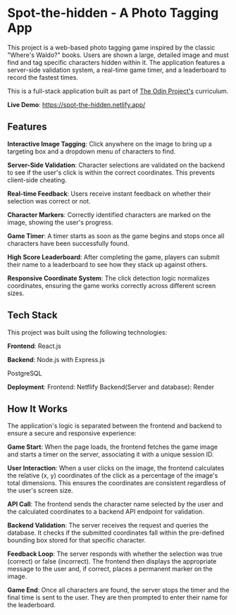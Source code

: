 
# Spot-the-hidden - A Photo Tagging App

This project is a web-based photo tagging game inspired by the classic "Where's Waldo?" books. Users are shown a large, detailed image and must find and tag specific characters hidden within it. The application features a server-side validation system, a real-time game timer, and a leaderboard to record the fastest times.

This is a full-stack application built as part of [The Odin Project's](https://www.theodinproject.com/lessons/nodejs-where-s-waldo-a-photo-tagging-app) curriculum.

**Live Demo**: https://spot-the-hidden.netlify.app/

## **Features**

**Interactive Image Tagging**: Click anywhere on the image to bring up a targeting box and a dropdown menu of characters to find.

**Server-Side Validation**: Character selections are validated on the backend to see if the user's click is within the correct coordinates. This prevents client-side cheating.

**Real-time Feedback**: Users receive instant feedback on whether their selection was correct or not.

**Character Markers**: Correctly identified characters are marked on the image, showing the user's progress.

**Game Timer**: A timer starts as soon as the game begins and stops once all characters have been successfully found.

**High Score Leaderboard**: After completing the game, players can submit their name to a leaderboard to see how they stack up against others.

**Responsive Coordinate System**: The click detection logic normalizes coordinates, ensuring the game works correctly across different screen sizes.

## **Tech Stack**
This project was built using the following technologies:

**Frontend**: React.js

**Backend**:
Node.js with Express.js

PostgreSQL

**Deployment**:
Frontend: Netflify
Backend(Server and database): Render

## **How It Works**

The application's logic is separated between the frontend and backend to ensure a secure and responsive experience:

**Game Start**: When the page loads, the frontend fetches the game image and starts a timer on the server, associating it with a unique session ID.

**User Interaction**: When a user clicks on the image, the frontend calculates the relative (x, y) coordinates of the click as a percentage of the image's total dimensions. This ensures the coordinates are consistent regardless of the user's screen size.

**API Call**: The frontend sends the character name selected by the user and the calculated coordinates to a backend API endpoint for validation.

**Backend Validation**: The server receives the request and queries the database. It checks if the submitted coordinates fall within the pre-defined bounding box stored for that specific character.

**Feedback Loop**: The server responds with whether the selection was true (correct) or false (incorrect). The frontend then displays the appropriate message to the user and, if correct, places a permanent marker on the image.

**Game End**: Once all characters are found, the server stops the timer and the final time is sent to the user. They are then prompted to enter their name for the leaderboard.
